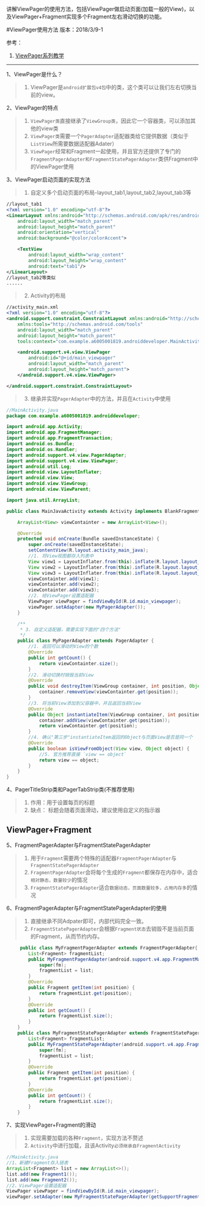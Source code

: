
讲解ViewPager的使用方法，包括ViewPager做启动页面(加载一般的View)，以及ViewPager+Fragment实现多个Fragment左右滑动切换的功能。

#ViewPager使用方法
版本：2018/3/9-1

参考：
1. [ViewPager系列教学](http://blog.csdn.net/javazejian/article/details/52138962)

---

1、ViewPager是什么？
>1. ViewPager是`android扩展包v4包`中的类，这个类可以让我们左右切换当前的view。

2、ViewPager的特点
>1. `ViewPager类`直接继承了`ViewGroup类`，因此它一个容器类，可以添加其他的view类
>1. `ViewPager类`需要一个`PagerAdapter`适配器类给它提供数据（类似于`ListView`所需要数据适配器Adater）
>1. `ViewPager`经常和Fragment一起使用，并且官方还提供了专门的`FragmentPagerAdapter和FragmentStatePagerAdapter`类供Fragment中的ViewPager使用

3、ViewPager启动页面的实现方法
>1. 自定义多个启动页面的布局-layout_tab1,layout_tab2,layout_tab3等
```xml
//layout_tab1
<?xml version="1.0" encoding="utf-8"?>
<LinearLayout xmlns:android="http://schemas.android.com/apk/res/android"
    android:layout_width="match_parent"
    android:layout_height="match_parent"
    android:orientation="vertical"
    android:background="@color/colorAccent">

    <TextView
        android:layout_width="wrap_content"
        android:layout_height="wrap_content"
        android:text="tab1"/>
</LinearLayout>
//layout_tab2等类似
......
```
>2. Activity的布局
```xml
//activity_main.xml
<?xml version="1.0" encoding="utf-8"?>
<android.support.constraint.ConstraintLayout xmlns:android="http://schemas.android.com/apk/res/android"
    xmlns:tools="http://schemas.android.com/tools"
    android:layout_width="match_parent"
    android:layout_height="match_parent"
    tools:context="com.example.a6005001819.androiddeveloper.MainActivity">

    <android.support.v4.view.ViewPager
        android:id="@+id/main_viewpager"
        android:layout_width="match_parent"
        android:layout_height="match_parent">
    </android.support.v4.view.ViewPager>

</android.support.constraint.ConstraintLayout>
```
>3. 继承并实现`PagerAdapter`中的方法，并且在`Activity`中使用
```java
//MainActivity.java
package com.example.a6005001819.androiddeveloper;

import android.app.Activity;
import android.app.FragmentManager;
import android.app.FragmentTransaction;
import android.os.Bundle;
import android.os.Handler;
import android.support.v4.view.PagerAdapter;
import android.support.v4.view.ViewPager;
import android.util.Log;
import android.view.LayoutInflater;
import android.view.View;
import android.view.ViewGroup;
import android.view.ViewParent;

import java.util.ArrayList;

public class MainJavaActivity extends Activity implements BlankFragment.onFragmentInteractionListerner{

    ArrayList<View> viewContainter = new ArrayList<View>();

    @Override
    protected void onCreate(Bundle savedInstanceState) {
        super.onCreate(savedInstanceState);
        setContentView(R.layout.activity_main_java);
        //1. 将View视图都存入列表中
        View view1 = LayoutInflater.from(this).inflate(R.layout.layout_tab1, null);
        View view2 = LayoutInflater.from(this).inflate(R.layout.layout_tab2, null);
        View view3 = LayoutInflater.from(this).inflate(R.layout.layout_tab3, null);
        viewContainter.add(view1);
        viewContainter.add(view2);
        viewContainter.add(view3);
        //2. 给ViewPager设置适配器
        ViewPager viewPager = findViewById(R.id.main_viewpager);
        viewPager.setAdapter(new MyPagerAdapter());
    }

    /**
     * 3. 自定义适配器，需要实现下面的"四个方法"
     */
    public class MyPagerAdapter extends PagerAdapter {
        //1. 返回可以滑动的View的个数
        @Override
        public int getCount() {
            return viewContainter.size();
        }
        //2. 滑动切换时销毁当前View
        @Override
        public void destroyItem(ViewGroup container, int position, Object object) {
            container.removeView(viewContainter.get(position));
        }
        //3. 将当前View添加到父容器中，并且返回当前View
        @Override
        public Object instantiateItem(ViewGroup container, int position) {
            container.addView(viewContainter.get(position));
            return viewContainter.get(position);
        }
        //4. 确认"第三步"instantiateItem返回的Object与页面View是否是同一个
        @Override
        public boolean isViewFromObject(View view, Object object) {
            //5. 官方推荐直接 `view == object`
            return view == object;
        }
    }
}

```

4、PagerTitleStrip类和PagerTabStrip类(不推荐使用)
>1. 作用：用于设置每页的标题
>2. 缺点： 标题会随着页面滑动，建议使用自定义的指示器

## ViewPager+Fragment

5、FragmentPagerAdapter与FragmentStatePagerAdapter
>1. 用于`Fragment`需要两个特殊的适配器`FragmentPagerAdapter`与`FragmentStatePagerAdapter`
>2. `FragmentPagerAdapter`会将每个生成的`Fragment`都保存在内存中，适合`相对静态，数量较少`的情况
>3. `FragmentStatePagerAdapter`适合`数据动态，页面数量较多，占用内存多`的情况

6、FragmentPagerAdapter与FragmentStatePagerAdapter的使用
>1. 直接继承不同Adpater即可，内部代码完全一致。
>2. `FragmentStatePagerAdapter`会根据`Fragment状态`去销毁不是当前页面的Fragment，从而节约内存。
```java
     public class MyFragmentPagerAdapter extends FragmentPagerAdapter{
        List<Fragment> fragmentList;
        public MyFragmentPagerAdapter(android.support.v4.app.FragmentManager fm, List<Fragment> list) {
            super(fm);
            fragmentList = list;
        }
        @Override
        public Fragment getItem(int position) {
            return fragmentList.get(position);
        }
        @Override
        public int getCount() {
            return fragmentList.size();
        }
    }
    public class MyFragmentStatePagerAdapter extends FragmentStatePagerAdapter{
        List<Fragment> fragmentList;
        public MyFragmentStatePagerAdapter(android.support.v4.app.FragmentManager fm, List<Fragment> list) {
            super(fm);
            fragmentList = list;
        }
        @Override
        public Fragment getItem(int position) {
            return fragmentList.get(position);
        }
        @Override
        public int getCount() {
            return fragmentList.size();
        }
    }
```

7、实现ViewPager+Fragment的滑动
>1. 实现需要加载的各种`Fragment`，实现方法不赘述
>2. `Activity`中进行加载，且该Activity`必须继承自FragmentActivity`
```java
//MainActivity.java
//1、新建Fragment存入链表
ArrayList<Fragment> list = new ArrayList<>();
list.add(new Fragment1());
list.add(new Fragment2());
//2、ViewPager设置适配器
ViewPager viewPager = findViewById(R.id.main_viewpager);
viewPager.setAdapter(new MyFragmentStatePagerAdapter(getSupportFragmentManager(), list));
```
